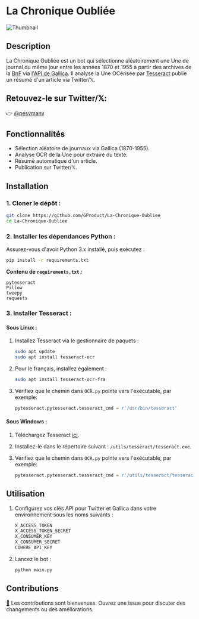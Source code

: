 # La Chronique Oubliée

![Thumbnail](sources/thumbnail.png)

## Description

La Chronique Oubliée est un bot qui sélectionne aléatoirement une Une de journal du même jour entre les années 1870 et 1955 à partir des archives de la [BnF](bnf.fr) via [l'API de Gallica](https://api.bnf.fr/fr/api-gallica-de-recherche). Il analyse la Une OCérisée par [Tesseract](https://github.com/tesseract-ocr/tesseract) publie un résumé d'un article via Twitter/𝕏.

## Retouvez-le sur Twitter/𝕏: 
👉 [@pesvmanv](https://x.com/pesvmanv)

## Fonctionnalités

- Sélection aléatoire de journaux via Gallica (1870-1955).
- Analyse OCR de la Une pour extraire du texte.
- Résumé automatique d'un article.
- Publication sur Twitter/𝕏.

## Installation

### 1. Cloner le dépôt :
```bash
git clone https://github.com/GProduct/La-Chronique-Oubliee
cd La-Chronique-Oubliee
```

### 2. Installer les dépendances Python :
Assurez-vous d'avoir Python 3.x installé, puis exécutez :
```bash
pip install -r requirements.txt
```

**Contenu de `requirements.txt` :**
```
pytesseract
Pillow
tweepy
requests
```

### 3. Installer Tesseract :

#### Sous Linux :

1. Installez Tesseract via le gestionnaire de paquets :
   ```bash
   sudo apt update
   sudo apt install tesseract-ocr
   ```
2. Pour le français, installez également :
   ```bash
   sudo apt install tesseract-ocr-fra
   ```
3. Vérifiez que le chemin dans `OCR.py` pointe vers l'exécutable, par exemple:
   ```python
   pytesseract.pytesseract.tesseract_cmd = r'/usr/bin/tesseract'
   ```

#### Sous Windows :

1. Téléchargez Tesseract [ici](https://github.com/tesseract-ocr/tesseract).
2. Installez-le dans le répertoire suivant : `/utils/tesseract/tesseract.exe`.

3. Vérifiez que le chemin dans `OCR.py` pointe vers l'exécutable, par exemple:
   ```python
   pytesseract.pytesseract.tesseract_cmd = r'/utils/tesseract/tesseract.exe'
   ```

## Utilisation

1. Configurez vos clés API pour Twitter et Gallica dans votre environnement sous les noms suivants :
   ```bash
   X_ACCESS_TOKEN
   X_ACCESS_TOKEN_SECRET
   X_CONSUMER_KEY
   X_CONSUMER_SECRET
   COHERE_API_KEY
   ```

2. Lancez le bot :
   ```bash
   python main.py
   ```

## Contributions

[🐐](https://github.com/cherifad)
Les contributions sont bienvenues. Ouvrez une issue pour discuter des changements ou des améliorations.